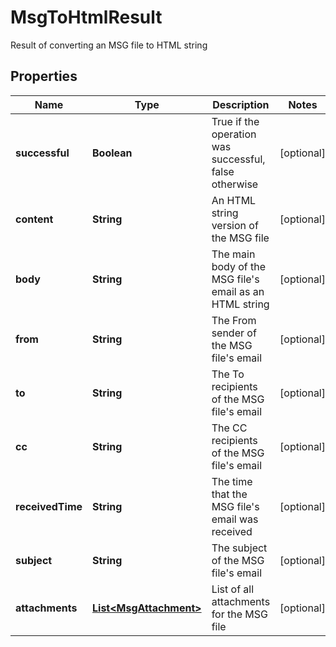 

# MsgToHtmlResult

Result of converting an MSG file to HTML string
## Properties

Name | Type | Description | Notes
------------ | ------------- | ------------- | -------------
**successful** | **Boolean** | True if the operation was successful, false otherwise |  [optional]
**content** | **String** | An HTML string version of the MSG file |  [optional]
**body** | **String** | The main body of the MSG file&#39;s email as an HTML string |  [optional]
**from** | **String** | The From sender of the MSG file&#39;s email |  [optional]
**to** | **String** | The To recipients of the MSG file&#39;s email |  [optional]
**cc** | **String** | The CC recipients of the MSG file&#39;s email |  [optional]
**receivedTime** | **String** | The time that the MSG file&#39;s email was received |  [optional]
**subject** | **String** | The subject of the MSG file&#39;s email |  [optional]
**attachments** | [**List&lt;MsgAttachment&gt;**](MsgAttachment.md) | List of all attachments for the MSG file |  [optional]



